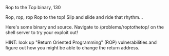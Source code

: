 Rop to the Top
binary, 130

Rop, rop, rop
Rop to the top!
Slip and slide and ride that rhythm...

Here's some binary and source. Navigate to /problems/roptothetop/ on the shell server to try your exploit out!


HINT:
look up "Return Oriented Programming" (ROP) vulnerabilities and figure out how you might be able to change the return address.
